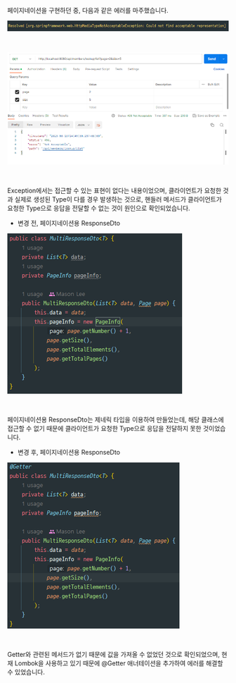 페이지네이션을 구현하던 중, 다음과 같은 에러를 마주했습니다.
<br>

![](image/image_68.png)

<br>

![](image/image_69.png)

<br>

Exception에서는 접근할 수 있는 표현이 없다는 내용이었으며, 클라이언트가 요청한 것과 실제로 생성된 Type이 다를 경우 발생하는 것으로, 핸들러 메서드가 클라이언트가 요청한 Type으로 응답을 전달할 수 없는 것이 원인으로 확인되었습니다.
<br>

- 변경 전, 페이지네이션용 ResponseDto

![](image/image_70.png)

<br>

페이지네이션용 ResponseDto는 제네릭 타입을 이용하여 만들었는데, 해당 클래스에 접근할 수 없기 때문에 클라이언트가 요청한 Type으로 응답을 전달하지 못한 것이었습니다.
<br>

- 변경 후, 페이지네이션용 ResponseDto

![](image/image_71.png)

<br>

Getter와 관련된 메서드가 없기 때문에 값을 가져올 수 없었던 것으로 확인되었으며, 현재 Lombok을 사용하고 있기 때문에 @Getter 애너테이션을 추가하여 에러를 해결할 수 있었습니다.
